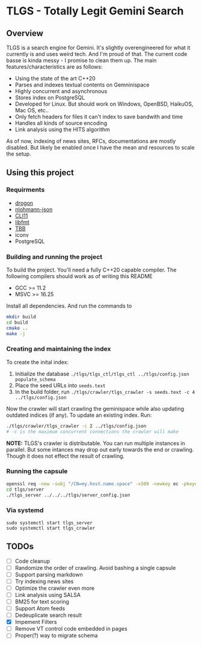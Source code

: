 # TLGS - Totally Legit Gemini Search

## Overview

TLGS is a search engine for Gemini. It's slightly overengineered for what it currently is and uses weird tech. And I'm proud of that. The current code basse is kinda messy - I promise to clean them up. The main features/characteristics are as follows:

* Using the state of the art C++20
* Parses and indexes textual contents on Gemninispace
* Highly concurrent and asynchronous
* Stores index on PostgreSQL
* Developed for Linux. But should work on Windows, OpenBSD, HaikuOS, Mac OS, etc..
* Only fetch headers for files it can't index to save bandwith and time
* Handles all kinds of source encoding
* Link analysis using the HITS algorithm

As of now, indexing of news sites, RFCs, documentations are mostly disabled. But likely be enabled once I have the mean and resources to scale the setup.

## Using this project

### Requirments

* [drogon](https://github.com/an-tao/drogon)
* [nlohmann-json](https://github.com/nlohmann/json)
* [CLI11](https://github.com/CLIUtils/CLI11)
* [libfmt](https://github.com/fmtlib/fmt)
* [TBB](https://github.com/oneapi-src/oneTBB)
* iconv
* PostgreSQL

### Building and running the project

To build the project. You'll need a fully C++20 capable compiler. The following compilers should work as of writing this README

* GCC >= 11.2
* MSVC >= 16.25

Install all dependencies. And run the commands to

```bash
mkdir build
cd build
cmake ..
make -j
```

### Creating and maintaining the index

To create the inital index:

1. Initialize the database `./tlgs/tlgs_ctl/tlgs_ctl ../tlgs/config.json populate_schema`
2. Place the seed URLs into `seeds.text`
3. In the build folder, run `./tlgs/crawler/tlgs_crawler -s seeds.text -c 4 ../tlgs/config.json`

Now the crawler will start crawling the geminispace while also updating outdated indices (if any). To update an existing index. Run: 

```bash
./tlgs/crawler/tlgs_crawler -c 2 ../tlgs/config.json
# -c is the maximum concurrent connections the crawler will make
```

**NOTE:** TLGS's crawler is distributable. You can run multiple instances in parallel. But some intances may drop out early towards the end or crawling. Though it does not effect the result of crawling.

### Running the capsule

```bash
openssl req -new -subj "/CN=my.host.name.space" -x509 -newkey ec -pkeyopt ec_paramgen_curve:prime256v1 -days 36500 -nodes -out cert.pem -keyout key.pem
cd tlgs/server
./tlgs_server ../../../tlgs/server_config.json
```

### Via systemd

```
sudo systemctl start tlgs_server
sudo systemctl start tlgs_crawler
```

## TODOs

- [ ] Code cleanup
- [ ] Randomize the order of crawling. Avoid bashing a single capsule
- [ ] Support parsing markdown
- [ ] Try indexing news sites
- [ ] Optimize the crawler even more
- [ ] Link analysis using SALSA
- [ ] BM25 for text scoring
- [ ] Support Atom feeds
- [ ] Dedeuplicate search result
- [x] Impement Filters
- [ ] Remove VT control code embedded in pages
- [ ] Proper(?) way to migrate schema